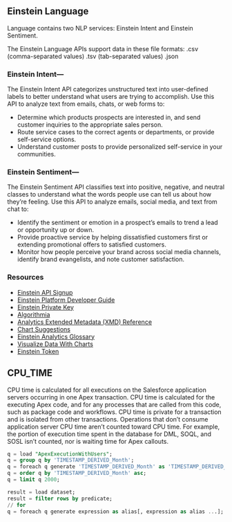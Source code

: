 ## Einstein Language
Language contains two NLP services: Einstein Intent and Einstein Sentiment.

The Einstein Language APIs support data in these file formats:
.csv (comma-separated values)
.tsv (tab-separated values)
.json

### Einstein Intent—
The Einstein Intent API categorizes unstructured text into user-defined labels to better understand what users are trying to accomplish. Use this API to analyze text from emails, chats, or web forms to:
* Determine which products prospects are interested in, and send customer inquiries to the appropriate sales person.
* Route service cases to the correct agents or departments, or provide self-service options.
* Understand customer posts to provide personalized self-service in your communities.

### Einstein Sentiment—
The Einstein Sentiment API classifies text into positive, negative, and neutral classes to understand what the words people use can tell us about how they’re feeling. Use this API to analyze emails, social media, and text from chat to:
* Identify the sentiment or emotion in a prospect’s emails to trend a lead or opportunity up or down.
* Provide proactive service by helping dissatisfied customers first or extending promotional offers to satisfied customers.
* Monitor how people perceive your brand across social media channels, identify brand evangelists, and note customer satisfaction.

### Resources
* [Einstein API Signup](https://api.einstein.ai/signup)
* [Einstein Platform Developer Guide](https://metamind.readme.io/docs/intro-to-einstein-language)
* [Einstein Private Key](https://api.einstein.ai/reset/confirm?tenantToken=64EPOE3MAARSCO7ASQ3HJR6H2NWO6RLMADADPXXALEYPVBTBVS5LVIVEDIGBJ2B34GN2FCUUB2HTE45FDI2A47XXG4XGIAJZ2MQX5YY)
* [Algorithmia](https://algorithmia.com/users/anablock)
* [Analytics Extended Metadata (XMD) Reference](https://developer.salesforce.com/docs/atlas.en-us.222.0.bi_dev_guide_xmd.meta/bi_dev_guide_xmd/bi_xmd_intro.htm)
* [Chart Suggestions](https://s3.amazonaws.com/extremepresentations/extremepresentations/wp-content/uploads/6a00d8341bfd2e53ef0148c699cc96970c.jpg)
* [Einstein Analytics Glossary](https://help.salesforce.com/articleView?id=bi_glossary.htm&type=5)
* [Visualize Data With Charts](https://help.salesforce.com/articleView?id=bi_visualize.htm)
* [Einstein Token](https://api.einstein.ai/token)

## CPU_TIME
 CPU time is calculated for all executions on the Salesforce application servers occurring in one Apex transaction. CPU time is calculated for the executing Apex code, and for any processes that are called from this code, such as package code and workflows. CPU time is private for a transaction and is isolated from other transactions. Operations that don’t consume application server CPU time aren’t counted toward CPU time. For example, the portion of execution time spent in the database for DML, SOQL, and SOSL isn’t counted, nor is waiting time for Apex callouts.

```sql
q = load "ApexExecutionWithUsers";
q = group q by 'TIMESTAMP_DERIVED_Month';
q = foreach q generate 'TIMESTAMP_DERIVED_Month' as 'TIMESTAMP_DERIVED_Month', sum('RUN_TIME') as 'sum_RUN_TIME', sum('CPU_TIME') as 'sum_CPU_TIME';
q = order q by 'TIMESTAMP_DERIVED_Month' asc;
q = limit q 2000;
```

```sql
result = load dataset;
result = filter rows by predicate;
// for 
q = foreach q generate expression as alias[, expression as alias ...];
